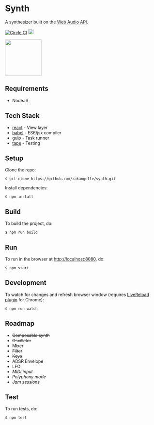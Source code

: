 # Synth

A synthesizer built on the [Web Audio API](https://developer.mozilla.org/en-US/docs/Web/API/Web_Audio_API).

[![Circle CI](https://circleci.com/gh/zakangelle/synth/tree/master.svg?style=svg)](https://circleci.com/gh/zakangelle/synth/tree/master)
<a href='https://coveralls.io/github/zakangelle/synth?branch=master'><img src='https://coveralls.io/repos/github/zakangelle/synth/badge.svg?branch=master' alt='Coverage Status' height='18px' /></a>

<img src= 'http://i.imgur.com/AaNfuK5.jpg?1' width ='120'>

## Requirements

+ NodeJS

## Tech Stack

* [react](https://facebook.github.io/react/) - View layer
* [babel](https://babeljs.io/) - ES6/jsx compiler
* [gulp](http://gulpjs.com/) - Task runner
* [tape](https://github.com/substack/tape) - Testing

## Setup

Clone the repo:

```
$ git clone https://github.com/zakangelle/synth.git
```

Install dependencies:

```
$ npm install
```

## Build

To build the project, do:

```
$ npm run build
```

## Run

To run in the browser at [http://localhost:8080](http://localhost:8080), do:

```
$ npm start
```

## Development

To watch for changes and refresh browser window (requires [LiveReload plugin](https://chrome.google.com/webstore/detail/livereload/jnihajbhpnppcggbcgedagnkighmdlei?hl=en) for Chrome):

```
$ npm run watch
```

## Roadmap

+ ~~Composable synth~~
+ ~~Oscillator~~
+ ~~Mixer~~
+ ~~Filter~~
+ ~~Keys~~
+ ADSR Envelope
+ LFO
+ *MIDI input*
+ *Polyphony mode*
+ *Jam sessions*

## Test

To run tests, do:

```
$ npm test
```
